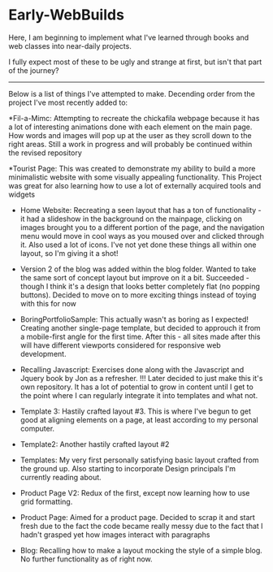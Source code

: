 # Early-WebBuilds

Here, I am beginning to implement what I've learned through books
and web classes into near-daily projects.

I fully expect most of these to be ugly and strange at first, 
but isn't that part of the journey? 

-------------------------------------------------------------------
Below is a list of things I've attempted to make. Decending order from the project I've most recently added to:

*Fil-a-Mimc: Attempting to recreate the chickafila webpage because it has a lot of interesting animations done with each element on the main page. How words and images will pop up at the user as they scroll down to the right areas. Still a work in progress and will probably be continued within the revised repository

*Tourist Page: This was created to demonstrate my ability to build a more minimalistic website with some visually appealing functionality. This Project was great for also learning how to use a lot of externally acquired tools and widgets

* Home Website: Recreating a seen layout that has a ton of functionality - it had a slideshow in the background on the mainpage, clicking on images brought you to a different portion of the page, and the navigation menu would move in cool ways as you moused over and clicked through it. Also used a lot of icons. I've not yet done these things all within one layout, so I'm giving it a shot! 

* Version 2 of the blog was added within the blog folder. Wanted to take the same sort of concept layout but improve on it a bit. Succeeded - though I think it's a design that looks better completely flat (no popping buttons). Decided to move on to more exciting things instead of toying with this for now

* BoringPortfolioSample: This actually wasn't as boring as I expected! Creating another single-page template, but decided to approuch it from a mobile-first angle for the first time. After this - all sites made after this will have different viewports considered for responsive web development.

* Recalling Javascript: Exercises done along with the Javascript and Jquery book by Jon as a refresher. !!! Later decided to just make this it's own repository. It has a lot of potential to grow in content until I get to the point where I can regularly integrate it into templates and what not.

* Template 3: Hastily crafted layout #3. This is where I've begun to get good at aligning elements on a page, at least according to my personal computer.

* Template2: Another hastily crafted layout #2 

* Templates: My very first personally satisfying basic layout crafted from the ground up. Also starting to incorporate Design principals I'm currently reading about.

* Product Page V2: Redux of the first, except now learning how to use grid formatting.

* Product Page: Aimed for a product page. Decided to scrap it and start fresh due to the fact the code became really messy due to the fact that I hadn't grasped yet how images interact with paragraphs

* Blog: Recalling how to make a layout mocking the style of a simple blog. No further functionality as of right now.   
